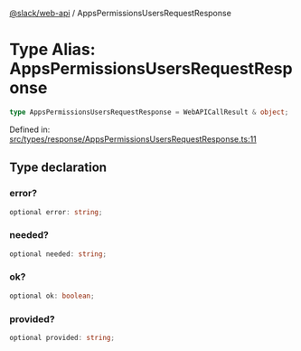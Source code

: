 [@slack/web-api](../index.md) / AppsPermissionsUsersRequestResponse

# Type Alias: AppsPermissionsUsersRequestResponse

```ts
type AppsPermissionsUsersRequestResponse = WebAPICallResult & object;
```

Defined in: [src/types/response/AppsPermissionsUsersRequestResponse.ts:11](https://github.com/slackapi/node-slack-sdk/blob/main/packages/web-api/src/types/response/AppsPermissionsUsersRequestResponse.ts#L11)

## Type declaration

### error?

```ts
optional error: string;
```

### needed?

```ts
optional needed: string;
```

### ok?

```ts
optional ok: boolean;
```

### provided?

```ts
optional provided: string;
```
